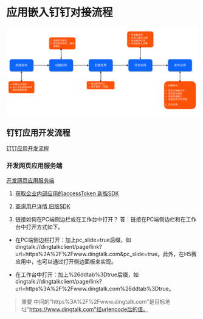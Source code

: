 # 应用嵌入钉钉对接流程

![](../img/app_embed_dingtalk_flow.png)

## 钉钉应用开发流程

[钉钉应用开发流程](https://open.dingtalk.com/document/orgapp/overview-of-development-process)

### 开发网页应用服务端

[开发网页应用服务端](https://open.dingtalk.com/document/orgapp/develop-webapp-backend)



1. [获取企业内部应用的accessToken  新版SDK](https://open.dingtalk.com/document/orgapp/obtain-the-access_token-of-an-internal-app#)

2. [查询用户详情 旧版SDK](https://open.dingtalk.com/document/orgapp/query-user-details)

3. 链接如何在PC端侧边栏或在工作台中打开？
答：链接在PC端侧边栏和在工作台中打开方式如下。

- 在PC端侧边栏打开：加上pc_slide=true后缀，如dingtalk://dingtalkclient/page/link?url=https%3A%2F%2Fwww.dingtalk.com&pc_slide=true。此外，在H5微应用中，也可以通过打开侧边面板来实现。

- 在工作台中打开：加上%26ddtab%3Dtrue后缀，如dingtalk://dingtalkclient/page/link?url=https%3A%2F%2Fwww.dingtalk.com%26ddtab%3Dtrue。

> 重要
> 中间的"https%3A%2F%2Fwww.dingtalk.com"是目标地址"https://www.dingtalk.com"经urlencode后的值。
